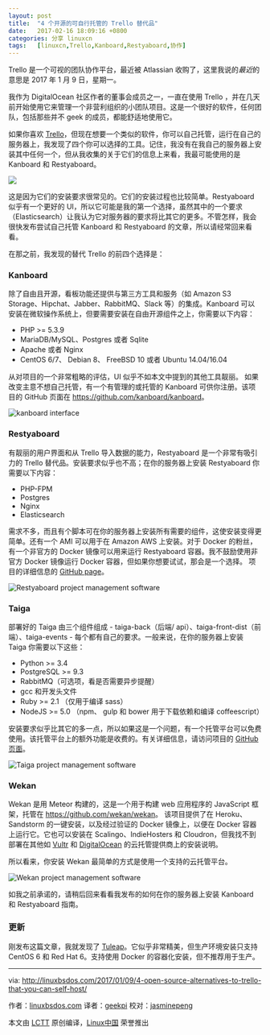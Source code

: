 ```yaml
---
layout: post
title:	"4 个开源的可自行托管的 Trello 替代品"
date:	2017-02-16 18:09:16 +0800 
categories:	分享 linuxcn 
tags:	[linuxcn,Trello,Kanboard,Restyaboard,协作]
---
```



Trello 是一个可视的团队协作平台，最近被 Atlassian 收购了，这里我说的*最近*的意思是 2017 年 1 月 9 日，星期一。


我作为 DigitalOcean 社区作者的董事会成员之一，一直在使用 Trello ，并在几天前开始使用它来管理一个非营利组织的小团队项目。这是一个很好的软件，任何团队，包括那些并不 geek 的成员，都能舒适地使用它。


如果你喜欢 [Trello](https://trello.com/)，但现在想要一个类似的软件，你可以自己托管，运行在自己的服务器上，我发现了四个你可以选择的工具。记住，我没有在我自己的服务器上安装其中任何一个，但从我收集的关于它们的信息上来看，我最可能使用的是 Kanboard 和 Restyaboard。


![](/Asserts/Images//attachment/album/201702/16/180908j25eb3hwff3byws8.jpg)


这是因为它们的安装要求很常见的。它们的安装过程也比较简单。Restyaboard 似乎有一个更好的 UI，所以它可能是我的第一个选择，虽然其中的一个要求（Elasticsearch）让我认为它对服务器的要求将比其它的更多。不管怎样，我会很快发布尝试自己托管 Kanboard 和 Restyaboard 的文章，所以请经常回来看看。


在那之前，我发现的替代 Trello 的前四个选择是：


### Kanboard


除了自由且开源，看板功能还提供与第三方工具和服务（如 Amazon S3 Storage、Hipchat、Jabber、RabbitMQ、Slack 等）的集成。Kanboard 可以安装在微软操作系统上，但要需要安装在自由开源组件之上，你需要以下内容：


* PHP >= 5.3.9
* MariaDB/MySQL、Postgres 或者 Sqlite
* Apache 或者 Nginx
* CentOS 6/7、 Debian 8、 FreeBSD 10 或者 Ubuntu 14.04/16.04


从对项目的一个非常粗略的评估，UI 似乎不如本文中提到的其他工具靓丽。 如果改变主意不想自己托管，有一个有管理的或托管的 Kanboard 可供你注册。该项目的 GitHub 页面在 <https://github.com/kanboard/kanboard>。


![kanboard interface](/Asserts/Images//attachment/album/201702/16/180918g0ujvcuazufwwlaz.png "kanboard interface")


### Restyaboard


有靓丽的用户界面和从 Trello 导入数据的能力，Restyaboard 是一个非常有吸引力的 Trello 替代品。安装要求似乎也不高；在你的服务器上安装 Restyaboard 你需要以下内容：


* PHP-FPM
* Postgres
* Nginx
* Elasticsearch


需求不多，而且有个脚本可在你的服务器上安装所有需要的组件，这使安装变得更简单。还有一个 AMI 可以用于在 Amazon AWS 上安装。对于 Docker 的粉丝，有一个非官方的 Docker 镜像可以用来运行 Restyaboard 容器。我不鼓励使用非官方 Docker 镜像运行 Docker 容器，但如果你想要试试，那会是一个选择。 项目的详细信息的 [GitHub page](https://github.com/RestyaPlatform/board)。


![Restyaboard project management software](/Asserts/Images//attachment/album/201702/16/180919hzuzm11b5hjunbe5.png "Restyaboard project management software")


### Taiga


部署好的 Taiga 由三个组件组成 - taiga-back（后端/ api）、taiga-front-dist（前端）、taiga-events - 每个都有自己的要求。一般来说，在你的服务器上安装 Taiga 你需要以下这些：


* Python >= 3.4
* PostgreSQL >= 9.3
* RabbitMQ（可选项，看是否需要异步提醒）
* gcc 和开发头文件
* Ruby >= 2.1 （仅用于编译 sass）
* NodeJS >= 5.0 （npm、 gulp 和 bower 用于下载依赖和编译 coffeescript）


安装要求似乎比其它的多一点，所以如果这是一个问题，有一个托管平台可以免费使用。该托管平台上的额外功能是收费的。有关详细信息，请访问项目的 [GitHub页面](https://github.com/taigaio/)。


![Taiga project management software](/Asserts/Images//attachment/album/201702/16/180919umimkkaxjaym3mkk.jpg "Taiga project management software")


### Wekan


Wekan 是用 Meteor 构建的，这是一个用于构建 web 应用程序的 JavaScript 框架，托管在 <https://github.com/wekan/wekan>。 该项目提供了在 Heroku、Sandstorm 的一键安装，以及经过验证的 Docker 镜像上，以便在 Docker 容器上运行它。它也可以安装在 Scalingo、IndieHosters 和 Cloudron，但我找不到部署在其他如 [Vultr](http://www.vultr.com/?ref=6827794) 和 [DigitalOcean](https://www.digitalocean.com/?refcode=900fe177d075) 的云托管提供商上的安装说明。


所以看来，你安装 Wekan 最简单的方式是使用一个支持的云托管平台。


![Wekan project management software](/Asserts/Images//attachment/album/201702/16/180920kmapnqitmxizn1tm.jpg "Wekan project management software")


如我之前承诺的，请稍后回来看看我发布的如何在你的服务器上安装 Kanboard 和 Restyaboard 指南。


### 更新


刚发布这篇文章，我就发现了 [Tuleap](https://www.tuleap.org/)。它似乎非常精美，但生产环境安装只支持 CentOS 6 和 Red Hat 6。支持使用 Docker 的容器化安装，但不推荐用于生产。




---


via: <http://linuxbsdos.com/2017/01/09/4-open-source-alternatives-to-trello-that-you-can-self-host/>


作者：[linuxbsdos.com](http://linuxbsdos.com) 译者：[geekpi](https://github.com/geekpi) 校对：[jasminepeng](https://github.com/jasminepeng)


本文由 [LCTT](https://github.com/LCTT/TranslateProject) 原创编译，[Linux中国](https://linux.cn/) 荣誉推出
